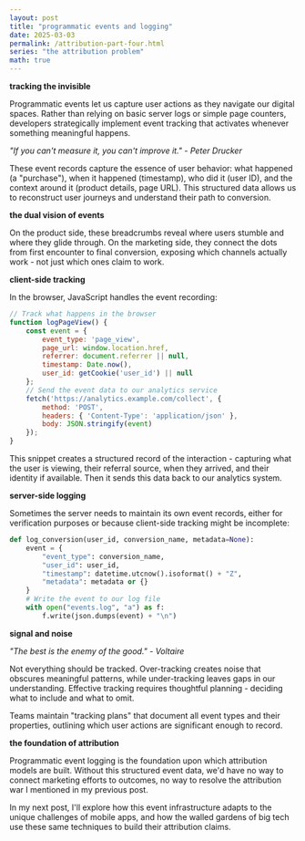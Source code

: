 ```yaml
---
layout: post
title: "programmatic events and logging"
date: 2025-03-03
permalink: /attribution-part-four.html
series: "the attribution problem"
math: true
---
```


**tracking the invisible**

Programmatic events let us capture user actions as they navigate our digital spaces. Rather than relying on basic server logs or simple page counters, developers strategically implement event tracking that activates whenever something meaningful happens.

*"If you can't measure it, you can't improve it." - Peter Drucker*

These event records capture the essence of user behavior: what happened (a "purchase"), when it happened (timestamp), who did it (user ID), and the context around it (product details, page URL). This structured data allows us to reconstruct user journeys and understand their path to conversion.

**the dual vision of events**

On the product side, these breadcrumbs reveal where users stumble and where they glide through. On the marketing side, they connect the dots from first encounter to final conversion, exposing which channels actually work - not just which ones claim to work.

**client-side tracking**

In the browser, JavaScript handles the event recording:

```javascript
// Track what happens in the browser
function logPageView() {
    const event = {
        event_type: 'page_view',
        page_url: window.location.href,
        referrer: document.referrer || null,
        timestamp: Date.now(),
        user_id: getCookie('user_id') || null
    };
    // Send the event data to our analytics service
    fetch('https://analytics.example.com/collect', {
        method: 'POST',
        headers: { 'Content-Type': 'application/json' },
        body: JSON.stringify(event)
    });
}
```

This snippet creates a structured record of the interaction - capturing what the user is viewing, their referral source, when they arrived, and their identity if available. Then it sends this data back to our analytics system.

**server-side logging**

Sometimes the server needs to maintain its own event records, either for verification purposes or because client-side tracking might be incomplete:

```python
def log_conversion(user_id, conversion_name, metadata=None):
    event = {
        "event_type": conversion_name,
        "user_id": user_id,
        "timestamp": datetime.utcnow().isoformat() + "Z",
        "metadata": metadata or {}
    }
    # Write the event to our log file
    with open("events.log", "a") as f:
        f.write(json.dumps(event) + "\n")
```

**signal and noise**

*"The best is the enemy of the good." - Voltaire*

Not everything should be tracked. Over-tracking creates noise that obscures meaningful patterns, while under-tracking leaves gaps in our understanding. Effective tracking requires thoughtful planning - deciding what to include and what to omit.

Teams maintain "tracking plans" that document all event types and their properties, outlining which user actions are significant enough to record.

**the foundation of attribution**

Programmatic event logging is the foundation upon which attribution models are built. Without this structured event data, we'd have no way to connect marketing efforts to outcomes, no way to resolve the attribution war I mentioned in my previous post.

In my next post, I'll explore how this event infrastructure adapts to the unique challenges of mobile apps, and how the walled gardens of big tech use these same techniques to build their attribution claims.
